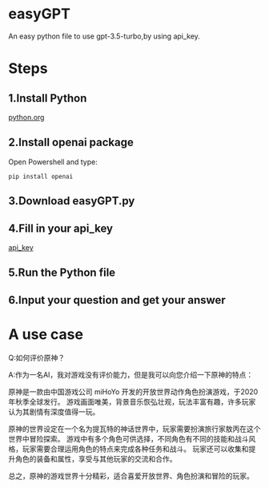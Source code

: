 # easyGPT
An easy python file to use gpt-3.5-turbo,by using api_key.

# Steps

## 1.Install Python

[python.org](https://www.python.org/downloads/)

## 2.Install openai package

Open Powershell and type:

```
pip install openai
```

## 3.Download easyGPT.py

## 4.Fill in your api_key

[api_key](https://platform.openai.com/account/api-keys)

## 5.Run the Python file

## 6.Input your question and get your answer

# A use case
Q:如何评价原神？

A:作为一名AI，我对游戏没有评价能力，但是我可以向您介绍一下原神的特点：

原神是一款由中国游戏公司 miHoYo 开发的开放世界动作角色扮演游戏，于2020年秋季全球发行。
游戏画面唯美，背景音乐恢弘壮观，玩法丰富有趣，许多玩家认为其剧情有深度值得一玩。

原神的世界设定在一个名为提瓦特的神话世界中，玩家需要扮演旅行家敖丙在这个世界中冒险探索。
游戏中有多个角色可供选择，不同角色有不同的技能和战斗风格，玩家需要合理运用角色的特点来完成各种任务和战斗。
玩家还可以收集和提升角色的装备和属性，享受与其他玩家的交流和合作。

总之，原神的游戏世界十分精彩，适合喜爱开放世界、角色扮演和冒险的玩家。
